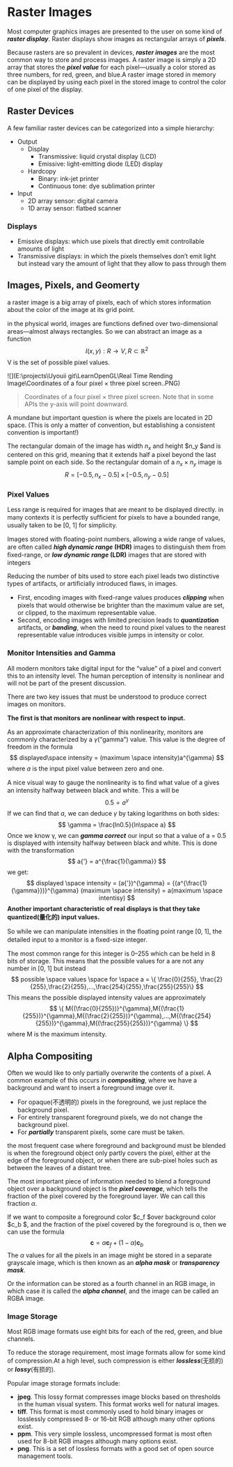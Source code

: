 # Raster Images

Most computer graphics images are presented to the user on some kind of ***raster display***.  Raster displays show images as rectangular arrays of ***pixels***. 

Because rasters are so prevalent in devices, ***raster images*** are the most common way to store and process images.  A raster image is simply a 2D array that stores the ***pixel value*** for each pixel—usually a color stored as three numbers, for red, green, and blue.A raster image stored in memory can be displayed by using each pixel in the stored image to control the color of one pixel of the display.

## Raster Devices

 A few familiar raster devices can be categorized into a simple hierarchy:

- Output
  - Display
    - Transmissive: liquid crystal display (LCD)
    - Emissive: light-emitting diode (LED) display
  - Hardcopy
    - Binary: ink-jet printer
    - Continuous tone: dye sublimation printer
- Input
  - 2D array sensor: digital camera
  - 1D array sensor: flatbed scanner

### Displays

- Emissive displays:  which use pixels that directly emit controllable amounts of light
- Transmissive displays:  in which the pixels themselves don’t emit light but instead vary the amount of light that they allow to pass through them

## Images, Pixels, and Geomerty

a raster image is a big array of pixels, each of which stores information about the color of the image at its grid point.

in the physical world, images are functions deﬁned over two-dimensional areas—almost always rectangles. So we can abstract an image as a function
$$
I(x,y): R \rightarrow V, R \subset \mathbb{R}^2
$$
V is the set of possible pixel values.



![](E:\projects\Uyouii git\LearnOpenGL\Real Time Rending Image\Coordinates of a four pixel × three pixel screen..PNG)

>  Coordinates of a four pixel × three pixel screen. Note that in some APIs the y-axis will point downward.

A mundane but important question is where the pixels are located in 2D space. (This is only a matter of convention, but establishing a consistent convention is important!)

The rectangular domain of the image has width $n_x$ and height $n_y $and is centered on this grid, meaning that it extends half a pixel beyond the last sample point on each side. So the rectangular domain of a $n_x \times n_y$ image is
$$
R = [-0.5, n_x - 0.5] \times [-0.5, n_y - 0.5]
$$

### Pixel Values

Less range is required for images that are meant to be displayed directly.  in many contexts it is perfectly sufﬁcient for pixels to have a bounded range, usually taken to be [0, 1] for simplicity. 

Images stored with ﬂoating-point numbers, allowing a wide range of values, are often called ***high dynamic range* (HDR)** images to distinguish them from ﬁxed-range, or ***low dynamic range* (LDR)** images that are stored with integers

Reducing the number of bits used to store each pixel leads two distinctive types of artifacts, or artificially introduced flaws, in images.

- First, encoding images with ﬁxed-range values produces ***clipping*** when pixels that would otherwise be brighter than the maximum value are set, or clipped, to the maximum representable value. 
- Second,  encoding images with limited precision leads to ***quantization*** artifacts, or ***banding***, when the need to round pixel values to the nearest representable value introduces visible jumps in intensity or color. 

### Monitor Intensities and Gamma

All modern monitors take digital input for the “value” of a pixel and convert this to an intensity level. The human perception of intensity is nonlinear and will not be part of the present discussion.

There are two key issues that must be understood to produce correct images on monitors. 

**The ﬁrst is that monitors are nonlinear with respect to input.**

As an approximate characterization of this nonlinearity, monitors are commonly characterized by a $\gamma$(“gamma”) value. This value is the degree of freedom in the formula
$$
displayed\space intensity = (maximum \space intensity)a^{\gamma}
$$
where *a* is the input pixel value between zero and one.

 A nice visual way to gauge the nonlinearity is to ﬁnd what value of a gives an intensity halfway between black and white. This a will be
$$
0.5 = a^{\gamma}
$$
If we can ﬁnd that *a*, we can deduce $γ$ by taking logarithms on both sides:
$$
\gamma = \frac{ln0.5}{ln\space a}
$$
Once we know γ, we can ***gamma correct*** our input so that a value of a = 0.5 is displayed with intensity halfway between black and white. This is done with the transformation
$$
a{'} = a^{\frac{1}{\gamma}}
$$
we get:
$$
displayed \space intensity = (a{'})^{\gamma} = {(a^{\frac{1}{\gamma}})}^{\gamma} (maximum \space intensity) = a(maximum \space intentisy)
$$
**Another important characteristic of real displays is that they take quantized(量化的) input values.**

So while we can manipulate intensities in the ﬂoating point range [0, 1], the detailed input to a monitor is a ﬁxed-size integer. 

 The most common range for this integer is 0–255 which can be held in 8 bits of storage. This means that the possible values for a are not any number in [0, 1] but instead
$$
possible \space values \space for \space a = \{ \frac{0}{255}, \frac{2}{255},\frac{2}{255},...,\frac{254}{255},\frac{255}{255}\}
$$
This means the possible displayed intensity values are approximately
$$
\{ M{(\frac{0}{255})}^{\gamma},M{(\frac{1}{255})}^{\gamma},M{(\frac{2}{255})}^{\gamma},...,M{(\frac{254}{255})}^{\gamma},M{(\frac{255}{255})}^{\gamma} \}
$$
where M is the maximum intensity.

## Alpha Compositing

Often we would like to only partially overwrite the contents of a pixel. A common example of this occurs in ***compositing***, where we have a background and want to insert a foreground image over it.

-  For opaque(不透明的) pixels in the foreground, we just replace the background pixel.
-  For entirely transparent foreground pixels, we do not change the background pixel.
-  For ***partially*** transparent pixels, some care must be taken.

 the most frequent case where foreground and background must be blended is when the foreground object only partly covers the pixel, either at the edge of the foreground object, or when there are sub-pixel holes such as between the leaves of a distant tree.

The most important piece of information needed to blend a foreground object over a background object is the ***pixel coverage***, which tells the fraction of the pixel covered by the foreground layer. We can call this fraction $\alpha$.

If we want to composite a foreground color $c_f $over background color $c_b $, and the fraction of the pixel covered by the foreground is α, then we can use the formula
$$
\mathbf{c} = \alpha \mathbf{c}_f + (1 - \alpha)\mathbf{c}_b
$$
The $α$ values for all the pixels in an image might be stored in a separate grayscale image, which is then known as an ***alpha mask*** or ***transparency mask***.

Or the information can be stored as a fourth channel in an RGB image, in which case it is called the ***alpha channel***, and the image can be called an RGBA image.

### Image Storage

Most RGB image formats use eight bits for each of the red, green, and blue channels. 

To reduce the storage requirement, most image formats allow for some kind of compression.At a high level, such compression is either ***lossless***(无损的) or ***lossy***(有损的).

Popular image storage formats include:

- **jpeg**. This lossy format compresses image blocks based on thresholds in the human visual system. This format works well for natural images.
- **tiff**. This format is most commonly used to hold binary images or losslessly compressed 8- or 16-bit RGB although many other options exist.
- **ppm**.  This very simple lossless, uncompressed format is most often used for 8-bit RGB images although many options exist.
- **png**. This is a set of lossless formats with a good set of open source management tools.

 